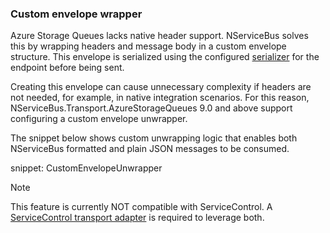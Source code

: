 ### Custom envelope wrapper

Azure Storage Queues lacks native header support. NServiceBus solves this by wrapping headers and message body in a custom envelope structure. This envelope is serialized using the configured [serializer](/nservicebus/serialization) for the endpoint before being sent.

Creating this envelope can cause unnecessary complexity if headers are not needed, for example, in native integration scenarios. For this reason, NServiceBus.Transport.AzureStorageQueues 9.0 and above support configuring a custom envelope unwrapper.

The snippet below shows custom unwrapping logic that enables both NServiceBus formatted and plain JSON messages to be consumed.

snippet: CustomEnvelopeUnwrapper

> [!NOTE]
> This feature is currently NOT compatible with ServiceControl. A [ServiceControl transport adapter](/servicecontrol/transport-adapter/) is required to leverage both.
